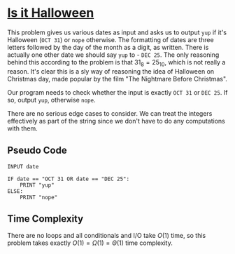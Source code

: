 # [Is it Halloween](https://open.kattis.com/problems/isithalloween)

This problem gives us various dates as input and asks us to output `yup` if it's Halloween (`OCT 31`) or `nope` otherwise. The formatting of dates are three letters followed by the day of the month as a digit, as written. There is actually one other date we should say `yup` to - `DEC 25`. The only reasoning behind this according to the problem is that $31_8 = 25_{10}$, which is not really a reason. It's clear this is a sly way of reasoning the idea of Halloween on Christmas day, made popular by the film "The Nightmare Before Christmas".

Our program needs to check whether the input is exactly `OCT 31` or `DEC 25`. If so, output `yup`, otherwise `nope`.

There are no serious edge cases to consider. We can treat the integers effectively as part of the string since we don't have to do any computations with them.

## Pseudo Code
```
INPUT date

IF date == "OCT 31 OR date == "DEC 25":
    PRINT "yup"
ELSE:
    PRINT "nope"
```

## Time Complexity
There are no loops and all conditionals and I/O take $O(1)$ time, so this problem takes exactly $O(1) = \Omega(1) = \Theta(1)$ time complexity.